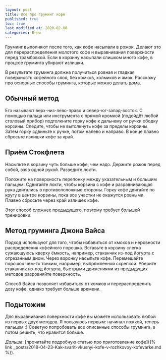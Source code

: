 ```yaml
---
layout: post
title: Всё про груминг кофе
published: true
toc: true
last_modified_at: 2020-02-08
categories: Brew
---
```


Груминг выполняют после того, как кофе насыпали в рожок. Делают это для перераспределения молотого кофе и выравнивания поверхности перед трамбовкой.
Если в корзину насыпали слишком много кофе, в процссе груминга убирают излишки.

В результате груминга должна получиться ровная и гладкая поверхность кофейного слоя, без комков, холмиков и ямок. Расскажу про основные способы груминга, которые можно делать дома.

## Обычный метод
Его называют верх-низ-лево-право и север-юг-запад-восток. 
С помощью пальца или инструмента с прямой кромкой (подойдёт любой столовый прибор) подтолкните горку кофе к дальнему от ручки ободку корзины. 
Следите, чтобы не вытолкнуть кофе за пределы корзины. Затем горку сдвиньте к ручке, потом налево и направо. В конце плавно сбросьте излишки кофе за край.

## Приём Стокфлета
Насыпьте в корзину чуть больше кофе, чем надо. Держите рожок перед собой, взяв одной рукой. Разведите локти.

Положите на поверхность перепонку между указательным и большим пальцем. Сдвигайте локти, чтобы корзина с кофе и разравнивающая рука двигались в противоположные стороны. 
Горку кофе двигайте по кругу в центре корзины, пока все участки не окажутся ровными.
Плавно сбросьте через край излишек кофе.

Этот способ сложнее предыдущего, поэтому требует б*о*льшей тренировки.

## Метод груминга Джона Вайса
Подход используют для того, чтобы избавиться от кмоков и неровности распределения кофейного порошка.
Вставьте в корзину слегка сужающуюсь кверху ёмкость, например, стаканчик из-под йогурта с отрезанным дном. Через воронку насыпьте кофе. 
Перемешайте порошок чем-то тонким, например, выпрямленной скрепкой. Уберите стаканчик из-под йогурта, быстрыми движениями из предыдущих методов разровняйте поверхность.

Способ Вайса позволяет избавиться от комков и перераспределить дозу кофе, однако требует больше времени. 

## Подытожим

Для выравнивания поверхности кофе вы можете использовать любой из первых двух методов. Я пользуюсь первым: начинал ложкой, теперь пальцем :)
Советую попробовать все описанные способы груминга, а потом решить, что нравится больше.

*Дальше*: [прочитайте подробную статью про приготовление кофе]({% link _posts/2018-04-23-Kak-svarit-vkusnyi-kofe-v-rozhkovoy-kofevarke.md %}).